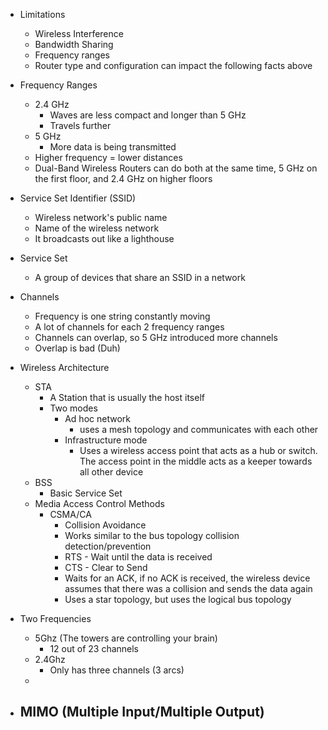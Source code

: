 - Limitations
	- Wireless Interference
	- Bandwidth Sharing
	- Frequency ranges
	- Router type and configuration can impact the following facts above

- Frequency Ranges
	- 2.4 GHz
		- Waves are less compact and longer than 5 GHz
		- Travels further
	- 5 GHz
		- More data is being transmitted
	- Higher frequency = lower distances 
	- Dual-Band Wireless Routers can do both at the same time, 5 GHz on the first floor, and 2.4 GHz on higher floors 

- Service Set Identifier (SSID) 
	- Wireless network's public name
	- Name of the wireless network 
	- It broadcasts out like a lighthouse

- Service Set 
	- A group of devices that share an SSID in a network

- Channels
	- Frequency is one string constantly moving 
	- A lot of channels for each 2 frequency ranges
	- Channels can overlap, so 5 GHz introduced more channels 
	- Overlap is bad (Duh)

- Wireless Architecture 
	- STA 
		- A Station that is usually the host itself
		- Two modes 
			- Ad hoc network 
				-  uses a mesh topology and communicates with each other
			- Infrastructure mode
				- Uses a wireless access point that acts as a hub or switch. The access point in the middle acts as a keeper towards all other device
	- BSS 
		- Basic Service Set
	- Media Access Control Methods
		- CSMA/CA
			- Collision Avoidance 
			- Works similar to the bus topology collision detection/prevention 
			- RTS - Wait until the data is received
			- CTS - Clear to Send
			- Waits for an ACK, if no ACK is received, the wireless device assumes that there was a collision and sends the data again
			- Uses a star topology, but uses the logical bus topology 

- Two Frequencies 
	- 5Ghz (The towers are controlling your brain) 
		- 12 out of 23 channels 
	- 2.4Ghz
		- Only has three channels (3 arcs) 
	- 

- MIMO (Multiple Input/Multiple Output)
	- 